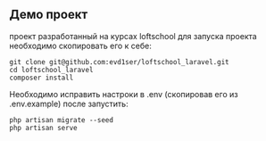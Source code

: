 ## Демо проект 
проект разработанный на курсах loftschool
для запуска проекта необходимо скопировать его к себе:
```terminal
git clone git@github.com:evd1ser/loftschool_laravel.git
cd loftschool_laravel
composer install
```

Необходимо исправить настроки в .env (скопировав его из .env.example) после запустить:
```terminal
php artisan migrate --seed
php artisan serve
```
